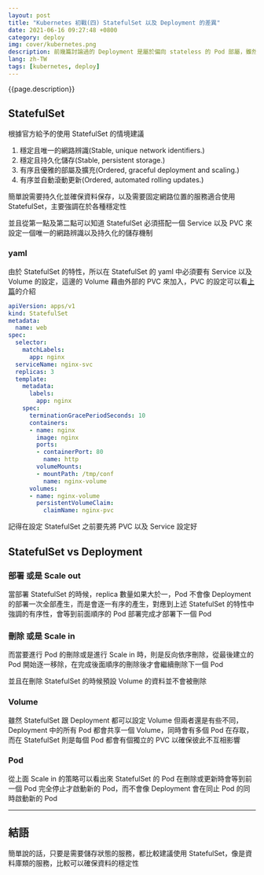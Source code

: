 ```yaml
---
layout: post
title: "Kubernetes 初戰(四) StatefulSet 以及 Deployment 的差異"
date: 2021-06-16 09:27:48 +0800
category: deploy
img: cover/kubernetes.png
description: 前幾篇討論過的 Deployment 是屬於偏向 stateless 的 Pod 部屬，雖然可以透過設定 Volume 來保存某些狀態，但實際使用上還是有些不同，如果說需要建立 stateful 的服務的話，k8s 有設置 StatefulSet 的資源來作這方面的機制，本篇主要是撰寫 StatefulSet 的實作以及與 Deployment 的差異
lang: zh-TW
tags: [kubernetes, deploy]
---
```


{{page.description}}

## StatefulSet

根據官方給予的使用 StatefulSet 的情境建議

1. 穩定且唯一的網路辨識(Stable, unique network identifiers.)
2. 穩定且持久化儲存(Stable, persistent storage.)
3. 有序且優雅的部屬及擴充(Ordered, graceful deployment and scaling.)
4. 有序並自動滾動更新(Ordered, automated rolling updates.)

簡單說需要持久化並確保資料保存，以及需要固定網路位置的服務適合使用 StatefulSet，主要強調在於各種穩定性

並且從第一點及第二點可以知道 StatefulSet 必須搭配一個 Service 以及 PVC 來設定一個唯一的網路辨識以及持久化的儲存機制

### yaml

由於 StatefulSet 的特性，所以在 StatefulSet 的 yaml 中必須要有 Service 以及 Volume 的設定，這邊的 Volume 藉由外部的 PVC 來加入，PVC 的設定可以看[上篇](https://bingdoal.github.io/deploy/2021/05/pv-and-pvc-in-kubernetes/)的介紹

```yaml
apiVersion: apps/v1
kind: StatefulSet
metadata:
  name: web
spec:
  selector:
    matchLabels:
      app: nginx
  serviceName: nginx-svc
  replicas: 3
  template:
    metadata:
      labels:
        app: nginx
    spec:
      terminationGracePeriodSeconds: 10
      containers:
      - name: nginx
        image: nginx
        ports:
        - containerPort: 80
          name: http
        volumeMounts:
        - mountPath: /tmp/conf
          name: nginx-volume
      volumes:
      - name: nginx-volume
        persistentVolumeClaim:
          claimName: nginx-pvc
```

記得在設定 StatefulSet 之前要先將 PVC 以及 Service 設定好

## StatefulSet vs Deployment

### 部署 或是 Scale out

當部署 StatefulSet 的時候，replica 數量如果大於一，Pod 不會像 Deployment 的部署一次全部產生，而是會逐一有序的產生，對應到上述 StatefulSet 的特性中強調的有序性，會等到前面順序的 Pod 部署完成才部署下一個 Pod

### 刪除 或是 Scale in

而當要進行 Pod 的刪除或是進行 Scale in 時，則是反向依序刪除，從最後建立的 Pod 開始逐一移除，在完成後面順序的刪除後才會繼續刪除下一個 Pod

並且在刪除 StatefulSet 的時候預設 Volume 的資料並不會被刪除

### Volume

雖然 StatefulSet 跟 Deployment 都可以設定 Volume 但兩者還是有些不同，Deployment 中的所有 Pod 都會共享一個 Volume，同時會有多個 Pod 在存取，而在 StatefulSet 則是每個 Pod 都會有個獨立的 PVC 以確保彼此不互相影響

### Pod

從上面 Scale in 的策略可以看出來 StatefulSet 的 Pod 在刪除或更新時會等到前一個 Pod 完全停止才啟動新的 Pod，而不會像 Deployment 會在同止 Pod 的同時啟動新的 Pod

---

## 結語

簡單說的話，只要是需要儲存狀態的服務，都比較建議使用 StatefulSet，像是資料庫類的服務，比較可以確保資料的穩定性

